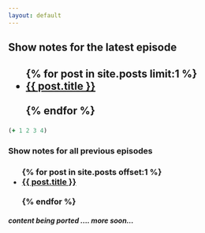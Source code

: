 ```yaml
---
layout: default
---
```



## Show notes for the latest episode

<h2>
  <ul>
    {% for post in site.posts limit:1 %}
    <li>
      <a href="{{ site.baseurl }}{{ post.url }}">{{ post.title }}</a>
    </li>
    <br>
    {% endfor %}
  </ul>
</h2>

```clojure
(+ 1 2 3 4)
```

### Show notes for all previous episodes

<h3>
  <ul>
    {% for post in site.posts offset:1 %}
      <li>
          <a href="{{ site.baseurl }}{{ post.url }}">{{ post.title }}</a>
      </li>
      <br>
    {% endfor %}
  </ul>
</h3>

##### content being ported .... more soon...

